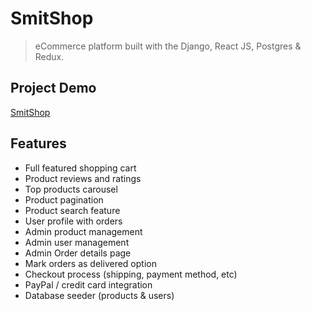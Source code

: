 # SmitShop

> eCommerce platform built with the Django, React JS, Postgres & Redux.

## Project Demo
[SmitShop](https://drive.google.com/drive/folders/1Sd8brLShbe_y0QFoO9GQz0Otqe5anBhy)

## Features
- Full featured shopping cart
- Product reviews and ratings
- Top products carousel
- Product pagination
- Product search feature
- User profile with orders
- Admin product management
- Admin user management
- Admin Order details page
- Mark orders as delivered option
- Checkout process (shipping, payment method, etc)
- PayPal / credit card integration
- Database seeder (products & users)

